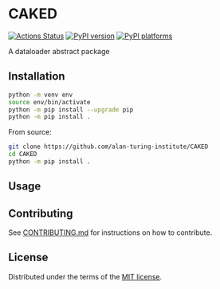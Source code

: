 # CAKED

[![Actions Status][actions-badge]][actions-link]
[![PyPI version][pypi-version]][pypi-link]
[![PyPI platforms][pypi-platforms]][pypi-link]

A dataloader abstract package

## Installation

```bash
python -m venv env
source env/bin/activate
python -m pip install --upgrade pip
python -m pip install .
```

From source:

```bash
git clone https://github.com/alan-turing-institute/CAKED
cd CAKED
python -m pip install .
```

## Usage

## Contributing

See [CONTRIBUTING.md](CONTRIBUTING.md) for instructions on how to contribute.

## License

Distributed under the terms of the [MIT license](LICENSE).

<!-- prettier-ignore-start -->
[actions-badge]:            https://github.com/alan-turing-institute/CAKED/workflows/CI/badge.svg
[actions-link]:             https://github.com/alan-turing-institute/CAKED/actions
[pypi-link]:                https://pypi.org/project/CAKED/
[pypi-platforms]:           https://img.shields.io/pypi/pyversions/CAKED
[pypi-version]:             https://img.shields.io/pypi/v/CAKED
<!-- prettier-ignore-end -->
